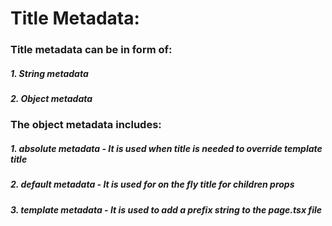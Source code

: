 # Title Metadata:
### Title metadata can be in form of:
##### 1. String metadata
##### 2. Object metadata

### The object metadata includes:
##### 1. absolute metadata - It is used when title is needed to override template title
##### 2. default metadata - It is used for on the fly title for children props
##### 3. template metadata - It is used to add a prefix string to the page.tsx file

